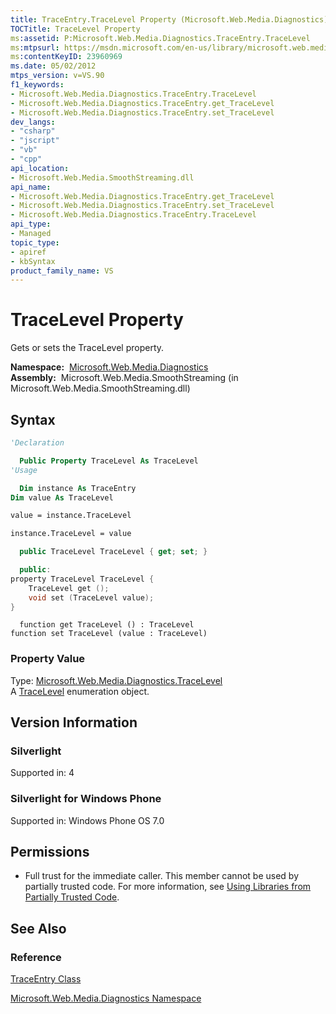 ```yaml
---
title: TraceEntry.TraceLevel Property (Microsoft.Web.Media.Diagnostics)
TOCTitle: TraceLevel Property
ms:assetid: P:Microsoft.Web.Media.Diagnostics.TraceEntry.TraceLevel
ms:mtpsurl: https://msdn.microsoft.com/en-us/library/microsoft.web.media.diagnostics.traceentry.tracelevel(v=VS.90)
ms:contentKeyID: 23960969
ms.date: 05/02/2012
mtps_version: v=VS.90
f1_keywords:
- Microsoft.Web.Media.Diagnostics.TraceEntry.TraceLevel
- Microsoft.Web.Media.Diagnostics.TraceEntry.get_TraceLevel
- Microsoft.Web.Media.Diagnostics.TraceEntry.set_TraceLevel
dev_langs:
- "csharp"
- "jscript"
- "vb"
- "cpp"
api_location:
- Microsoft.Web.Media.SmoothStreaming.dll
api_name:
- Microsoft.Web.Media.Diagnostics.TraceEntry.get_TraceLevel
- Microsoft.Web.Media.Diagnostics.TraceEntry.set_TraceLevel
- Microsoft.Web.Media.Diagnostics.TraceEntry.TraceLevel
api_type:
- Managed
topic_type:
- apiref
- kbSyntax
product_family_name: VS
---
```


# TraceLevel Property

Gets or sets the TraceLevel property.

**Namespace:**  [Microsoft.Web.Media.Diagnostics](microsoft-web-media-diagnostics-namespace_1.md)  
**Assembly:**  Microsoft.Web.Media.SmoothStreaming (in Microsoft.Web.Media.SmoothStreaming.dll)

## Syntax

```vb
'Declaration

  Public Property TraceLevel As TraceLevel
'Usage

  Dim instance As TraceEntry
Dim value As TraceLevel

value = instance.TraceLevel

instance.TraceLevel = value
```

```csharp
  public TraceLevel TraceLevel { get; set; }
```

```cpp
  public:
property TraceLevel TraceLevel {
    TraceLevel get ();
    void set (TraceLevel value);
}
```

```jscript
  function get TraceLevel () : TraceLevel
function set TraceLevel (value : TraceLevel)
```

### Property Value

Type: [Microsoft.Web.Media.Diagnostics.TraceLevel](tracelevel-enumeration-microsoft-web-media-diagnostics_1.md)  
A [TraceLevel](tracelevel-enumeration-microsoft-web-media-diagnostics_1.md) enumeration object.  

## Version Information

### Silverlight

Supported in: 4  

### Silverlight for Windows Phone

Supported in: Windows Phone OS 7.0  

## Permissions

  - Full trust for the immediate caller. This member cannot be used by partially trusted code. For more information, see [Using Libraries from Partially Trusted Code](https://msdn.microsoft.com/library/8skskf63).

## See Also

### Reference

[TraceEntry Class](traceentry-class-microsoft-web-media-diagnostics_1.md)

[Microsoft.Web.Media.Diagnostics Namespace](microsoft-web-media-diagnostics-namespace_1.md)

